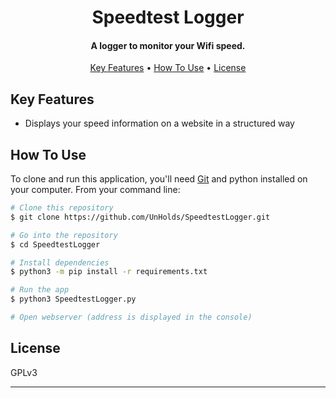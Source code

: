 
<h1 align="center">
  Speedtest Logger
  <br>
</h1>

<h4 align="center">A logger to monitor your Wifi speed.</h4>

<p align="center">
  <a href="#key-features">Key Features</a> •
  <a href="#how-to-use">How To Use</a> •
  <a href="#license">License</a>
</p>


## Key Features

* Displays your speed information on a website in a structured way


## How To Use

To clone and run this application, you'll need [Git](https://git-scm.com) and python installed on your computer. From your command line:

```bash
# Clone this repository
$ git clone https://github.com/UnHolds/SpeedtestLogger.git

# Go into the repository
$ cd SpeedtestLogger

# Install dependencies
$ python3 -m pip install -r requirements.txt

# Run the app
$ python3 SpeedtestLogger.py

# Open webserver (address is displayed in the console)
```

## License

GPLv3

---
